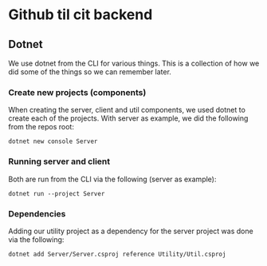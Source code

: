 # Github til cit backend

## Dotnet

We use dotnet from the CLI for various things. This is a collection of how we did some of the things so we can remember later.

### Create new projects (components)

When creating the server, client and util components, we used dotnet to create each of the projects. With server as example, we did the following from the repos root:

```console
dotnet new console Server
```

### Running server and client

Both are run from the CLI via the following (server as example):

```console
dotnet run --project Server
```

### Dependencies

Adding our utility project as a dependency for the server project was done via the following:

```console
dotnet add Server/Server.csproj reference Utility/Util.csproj
```
